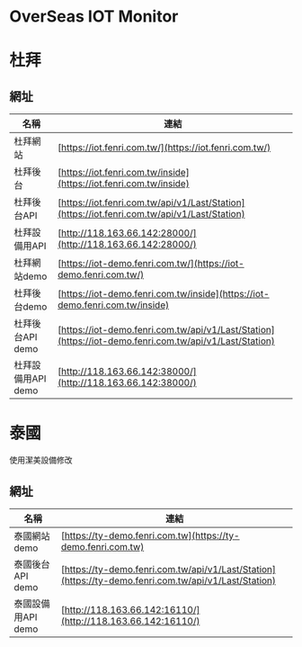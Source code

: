 # OverSeas IOT Monitor
# 杜拜

## 網址

| 名稱               | 連結                                                                                                   |
| ------------------ | ------------------------------------------------------------------------------------------------------ |
| 杜拜網站           | [https://iot.fenri.com.tw/](https://iot.fenri.com.tw/)                                                 |
| 杜拜後台           | [https://iot.fenri.com.tw/inside](https://iot.fenri.com.tw/inside)                                     |
| 杜拜後台API        | [https://iot.fenri.com.tw/api/v1/Last/Station](https://iot.fenri.com.tw/api/v1/Last/Station)           |
| 杜拜設備用API      | [http://118.163.66.142:28000/](http://118.163.66.142:28000/)                                           |
| 杜拜網站demo       | [https://iot-demo.fenri.com.tw/](https://iot-demo.fenri.com.tw/)                                       |
| 杜拜後台demo       | [https://iot-demo.fenri.com.tw/inside](https://iot-demo.fenri.com.tw/inside)                           |
| 杜拜後台API demo   | [https://iot-demo.fenri.com.tw/api/v1/Last/Station](https://iot-demo.fenri.com.tw/api/v1/Last/Station) |
| 杜拜設備用API demo | [http://118.163.66.142:38000/](http://118.163.66.142:38000/)                                           |

# 泰國
使用潔美設備修改

## 網址

| 名稱               | 連結                                                                                                 |
| ------------------ | ---------------------------------------------------------------------------------------------------- |
| 泰國網站demo       | [https://ty-demo.fenri.com.tw](https://ty-demo.fenri.com.tw)                                         |
| 泰國後台API demo   | [https://ty-demo.fenri.com.tw/api/v1/Last/Station](https://ty-demo.fenri.com.tw/api/v1/Last/Station) |
| 泰國設備用API demo | [http://118.163.66.142:16110/](http://118.163.66.142:16110/)                                         |